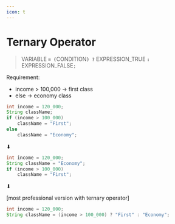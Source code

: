 ```yaml
---
icon: t
---
```


# Ternary Operator

> VARIABLE **`= (`**&#x43;ONDITIO&#x4E;**`) ?`** EXPRESSION\_TRUE **`:`** EXPRESSION\_FALSE`;`



Requirement:

* income > 100,000 -> first class
* &#x20;                         else -> economy class

```java
int income = 120_000;
String className;
if (income > 100_000)
    className = "First";
else
    className = "Economy";
```

⬇

```java
int income = 120_000;
String className = "Economy";
if (income > 100_000)
    className = "First";
```

⬇

\[most professional version with ternary operator]

```java
int income = 120_000;
String className = (income > 100_000) ? "First" : "Economy";
```

